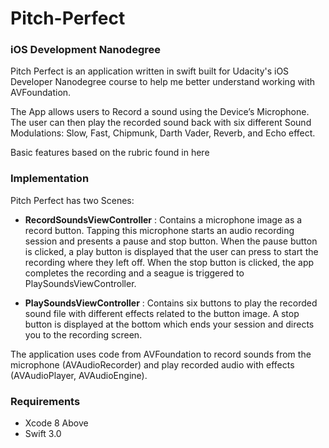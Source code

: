 # Pitch-Perfect
### iOS Development Nanodegree

Pitch Perfect is an application written in swift built for Udacity's iOS Developer Nanodegree course to help me better understand working with AVFoundation.

The App allows users to Record a sound using the Device’s Microphone. The user can then play the recorded sound back with six different Sound Modulations:  Slow, Fast, Chipmunk, Darth Vader, Reverb, and Echo effect.

Basic features based on the rubric found in here

### Implementation

Pitch Perfect has two Scenes:

* __RecordSoundsViewController__ : Contains a microphone image as a record button. Tapping this microphone starts an audio recording session and presents a pause and stop button. When the pause button is clicked, a play button is displayed that the user can press to start the recording where they left off. When the stop button is clicked, the app completes the recording and a seague is triggered to PlaySoundsViewController.

* __PlaySoundsViewController__ : Contains six buttons to play the recorded sound file with different effects related to the button image. A stop button is displayed at the bottom which ends your session and directs you to the recording screen.

The application uses code from AVFoundation to record sounds from the microphone (AVAudioRecorder) and play recorded audio with effects (AVAudioPlayer, AVAudioEngine).

### Requirements
* Xcode 8 Above
* Swift 3.0
